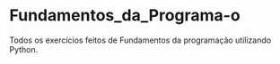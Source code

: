 # Fundamentos_da_Programa-o
Todos os exercícios feitos de Fundamentos da programação utilizando Python.
